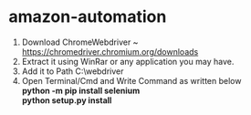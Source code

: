 # amazon-automation

1. Download ChromeWebdriver ~ https://chromedriver.chromium.org/downloads
2. Extract it using WinRar or any application you may have.
3. Add it to Path C:\webdriver
4. Open Terminal/Cmd and Write Command as written below<br>
<b>python -m pip install selenium</b><br>
<b>python setup.py install</b>
